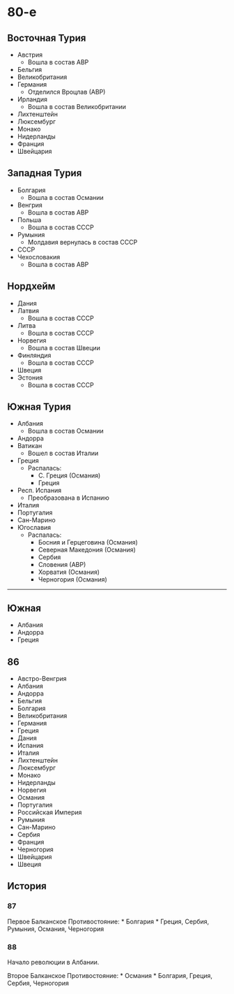 # 80-е

## Восточная Турия

*   Австрия
    *   Вошла в состав АВР
*   Бельгия
*   Великобритания
*   Германия
    *   Отделился Вроцлав (АВР)
*   Ирландия
    *   Вошла в состав Великобритании
*   Лихтенштейн
*   Люксембург
*   Монако
*   Нидерланды
*   Франция
*   Швейцария

## Западная Турия

*   Болгария
    *   Вошла в состав Османии
*   Венгрия
    *   Вошла в состав АВР
*   Польша
    *   Вошла в состав СССР
*   Румыния
    *   Молдавия вернулась в состав СССР
*   СССР
*   Чехословакия
    *   Вошла в состав АВР

## Нордхейм

*   Дания
*   Латвия
    *   Вошла в состав СССР
*   Литва
    *   Вошла в состав СССР
*   Норвегия
    *   Вошла в состав Швеции
*   Финляндия
    *   Вошла в состав СССР
*   Швеция
*   Эстония
    *   Вошла в состав СССР

## Южная Турия

*   Албания
    *   Вошла в состав Османии
*   Андорра
*   Ватикан
    *   Вошел в состав Италии
*   Греция
    *   Распалась:
        *   С. Греция (Османия)
        *   Греция
*   Респ. Испания
    *   Преобразована в Испанию
*   Италия
*   Португалия
*   Сан-Марино
*   Югославия
    *   Распалась:
        *   Босния и Герцеговина (Османия)
        *   Северная Македония (Османия)
        *   Сербия
        *   Словения (АВР)
        *   Хорватия (Османия)
        *   Черногория (Османия)

----


## Южная

*   Албания
*   Андорра
*   Греция

## 86

*   Австро-Венгрия
*   Албания
*   Андорра
*   Бельгия
*   Болгария
*   Великобритания
*   Германия
*   Греция
*   Дания
*   Испания
*   Италия
*   Лихтенштейн
*   Люксембург
*   Монако
*   Нидерланды
*   Норвегия
*   Османия
*   Португалия
*   Российская Империя
*   Румыния
*   Сан-Марино
*   Сербия
*   Франция
*   Черногория
*   Швейцария
*   Швеция

## История

### 87

Первое Балканское Противостояние:
    *   Болгария
    *   Греция, Сербия, Румыния, Османия, Черногория

### 88

Начало революции в Албании.

Второе Балканское Противостояние:
    *   Османия
    *   Болгария, Греция, Сербия, Черногория
